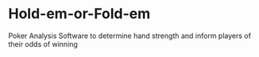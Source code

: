 Hold-em-or-Fold-em
==================

Poker Analysis Software to determine hand strength and inform players of their odds of winning